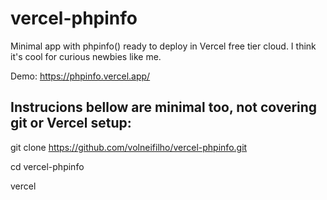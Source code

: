 # vercel-phpinfo
Minimal app with phpinfo() ready to deploy in Vercel free tier cloud. I think it's cool for curious newbies like me.

Demo: https://phpinfo.vercel.app/

Instrucions bellow are minimal too, not covering git or Vercel setup:
---------------------------------------------------------------------

git clone https://github.com/volneifilho/vercel-phpinfo.git

cd vercel-phpinfo

vercel
